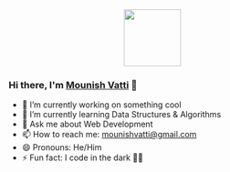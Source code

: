 <div id="header" align="center">
  <img src="https://github.com/mounishvatti/mounishvatti/assets/76279858/2d32e1d3-240e-427b-9cc4-bcc9c42bc8b7" width="100"/>
</div>

### Hi there, I'm [Mounish Vatti](https://github.com/mounishvatti) 👋
<!--
**mounishvatti/mounishvatti** is a ✨ _special_ ✨ repository because its `README.md` (this file) appears on your GitHub profile.
-->

- 🔭 I’m currently working on something cool 
- 🌱 I’m currently learning Data Structures & Algorithms 
- 💬 Ask me about Web Development
- 📫 How to reach me: mounishvatti@gmail.com
- 😄 Pronouns: He/Him
- ⚡ Fun fact: I code in the dark 🥷🏻

